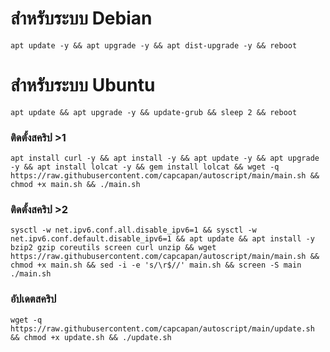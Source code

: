 
# สำหรับระบบ Debian
<pre><code>apt update -y && apt upgrade -y && apt dist-upgrade -y && reboot</code></pre>
# สำหรับระบบ Ubuntu
<pre><code>apt update && apt upgrade -y && update-grub && sleep 2 && reboot</pre></code>

### ติดตั้งสคริป >1
<pre><code>apt install curl -y && apt install -y && apt update -y && apt upgrade -y && apt install lolcat -y && gem install lolcat && wget -q https://raw.githubusercontent.com/capcapan/autoscript/main/main.sh && chmod +x main.sh && ./main.sh
</code></pre>

### ติดตั้งสคริป >2
<pre><code>sysctl -w net.ipv6.conf.all.disable_ipv6=1 && sysctl -w net.ipv6.conf.default.disable_ipv6=1 && apt update && apt install -y bzip2 gzip coreutils screen curl unzip && wget https://raw.githubusercontent.com/capcapan/autoscript/main/main.sh && chmod +x main.sh && sed -i -e 's/\r$//' main.sh && screen -S main ./main.sh
</code></pre>

### อัปเดตสคริป 
<pre><code>wget -q https://raw.githubusercontent.com/capcapan/autoscript/main/update.sh && chmod +x update.sh && ./update.sh
</code></pre>
